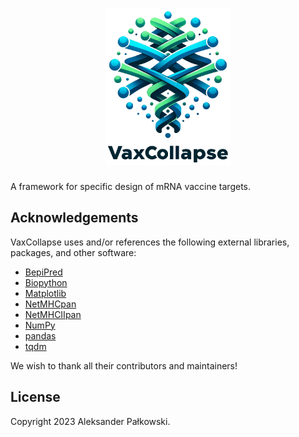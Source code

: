 <h1 align="center"><!-- markdownlint-disable-line MD033 -->
<img src="imgs/logo.png" height="250" alt="VaxCollapse"><!-- markdownlint-disable-line MD033 -->
</h1>

A framework for specific design of mRNA vaccine targets.

## Acknowledgements

VaxCollapse uses and/or references the following external libraries, packages, and other software:

- [BepiPred](https://services.healthtech.dtu.dk/services/BepiPred-3.0)
- [Biopython](https://biopython.org)
- [Matplotlib](https://matplotlib.org)
- [NetMHCpan](https://services.healthtech.dtu.dk/services/NetMHCpan-4.1)
- [NetMHCIIpan](https://services.healthtech.dtu.dk/services/NetMHCIIpan-4.0)
- [NumPy](https://numpy.org)
- [pandas](https://pandas.pydata.org)
- [tqdm](https://github.com/tqdm/tqdm)

We wish to thank all their contributors and maintainers!

## License

Copyright 2023 Aleksander Pałkowski.
